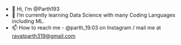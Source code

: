 - 👋 Hi, I’m @Parth193
- 🌱 I’m currently learning Data Science with many Coding Languages including ML.
- 📫 How to reach me - @parth_19.03 on Instagram / mail me at ravatparth319@gmail.com

<!---
Parth193/Parth193 is a ✨ special ✨ repository because its `README.md` (this file) appears on your GitHub profile.
You can click the Preview link to take a look at your changes.
--->
